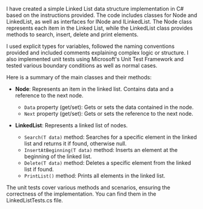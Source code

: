﻿
I have created a simple Linked List data structure implementation in C# based on the instructions provided. The code includes classes for Node and LinkedList, as well as interfaces for INode and ILinkedList. The Node class represents each item in the Linked List, while the LinkedList class provides methods to search, insert, delete and print elements.

I used explicit types for variables, followed the naming conventions provided and included comments explaining complex logic or structure. I also implemented unit tests using Microsoft's Unit Test Framework and tested various boundary conditions as well as normal cases.

Here is a summary of the main classes and their methods:

- **Node**: Represents an item in the linked list. Contains data and a reference to the next node.
  - `Data` property (get/set): Gets or sets the data contained in the node.
  - `Next` property (get/set): Gets or sets the reference to the next node.

- **LinkedList**: Represents a linked list of nodes.
  - `Search(T data)` method: Searches for a specific element in the linked list and returns it if found, otherwise null.
  - `InsertAtBeginning(T data)` method: Inserts an element at the beginning of the linked list.
  - `Delete(T data)` method: Deletes a specific element from the linked list if found.
  - `PrintList()` method: Prints all elements in the linked list.

The unit tests cover various methods and scenarios, ensuring the correctness of the implementation. You can find them in the LinkedListTests.cs file.